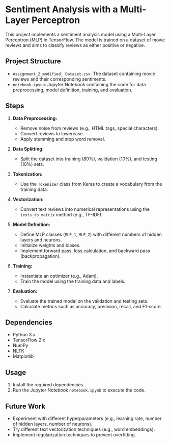 # Sentiment Analysis with a Multi-Layer Perceptron

This project implements a sentiment analysis model using a Multi-Layer Perceptron (MLP) in TensorFlow. The model is trained on a dataset of movie reviews and aims to classify reviews as either positive or negative.

## Project Structure

- `Assignment_2_modified_ Dataset.csv`: The dataset containing movie reviews and their corresponding sentiments.
- `notebook.ipynb`: Jupyter Notebook containing the code for data preprocessing, model definition, training, and evaluation.

## Steps

1. **Data Preprocessing:**
   - Remove noise from reviews (e.g., HTML tags, special characters).
   - Convert reviews to lowercase.
   - Apply stemming and stop word removal.

2. **Data Splitting:**
   - Split the dataset into training (80%), validation (10%), and testing (10%) sets.

3. **Tokenization:**
   - Use the `Tokenizer` class from Keras to create a vocabulary from the training data.

4. **Vectorization:**
   - Convert text reviews into numerical representations using the `texts_to_matrix` method (e.g., TF-IDF).

5. **Model Definition:**
   - Define MLP classes (`MLP_1`, `MLP_2`) with different numbers of hidden layers and neurons.
   - Initialize weights and biases.
   - Implement forward pass, loss calculation, and backward pass (backpropagation).

6. **Training:**
   - Instantiate an optimizer (e.g., Adam).
   - Train the model using the training data and labels.

7. **Evaluation:**
   - Evaluate the trained model on the validation and testing sets.
   - Calculate metrics such as accuracy, precision, recall, and F1-score.

## Dependencies

- Python 3.x
- TensorFlow 2.x
- NumPy
- NLTK
- Matplotlib

## Usage

1. Install the required dependencies.
2. Run the Jupyter Notebook `notebook.ipynb` to execute the code.

## Future Work

- Experiment with different hyperparameters (e.g., learning rate, number of hidden layers, number of neurons).
- Try different text vectorization techniques (e.g., word embeddings).
- Implement regularization techniques to prevent overfitting.

